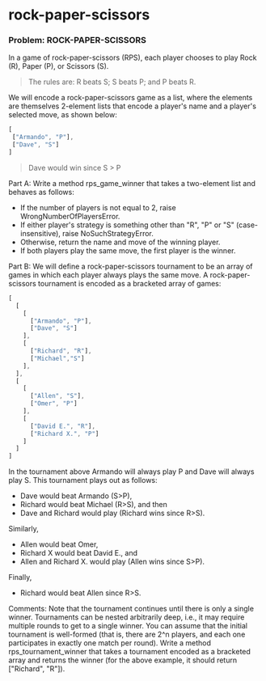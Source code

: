 # rock-paper-scissors

### Problem: ROCK-PAPER-SCISSORS

In a game of rock-paper-scissors (RPS), each player chooses to play Rock (R), Paper (P), or Scissors (S).

> The rules are: R beats S; S beats P; and P beats R.

We will encode a rock-paper-scissors game as a list, where the elements are themselves 2-element lists that encode a player's name and a player's selected move, as shown below:
```javascript
[
 ["Armando", "P"], 
 ["Dave", "S"] 
]
```
> Dave would win since S > P
  
Part A: Write a method rps_game_winner that takes a two-element list and behaves as follows:
- If the number of players is not equal to 2, raise WrongNumberOfPlayersError.
- If either player's strategy is something other than "R", "P" or "S" (case-insensitive), raise NoSuchStrategyError. 
- Otherwise, return the name and move of the winning player.
- If both players play the same move, the first player is the winner.

Part B: We will define a rock-paper-scissors tournament to be an array of games in which each player always plays the same move.
A rock-paper-scissors tournament is encoded as a bracketed array of games:

```javascript
[
  [
    [
      ["Armando", "P"],
      ["Dave", "S"]
    ],
    [
      ["Richard", "R"],
      ["Michael","S"]
    ],
  ],
  [
    [
      ["Allen", "S"],
      ["Omer", "P"]
    ],
    [
      ["David E.", "R"],
      ["Richard X.", "P"]
    ]
  ]
]
```
  
In the tournament above Armando will always play P and Dave will always play S. This tournament plays out as follows: 
- Dave would beat Armando (S>P), 
- Richard would beat Michael (R>S), and then 
- Dave and Richard would play (Richard wins since R>S). 
  
Similarly, 
 - Allen would beat Omer, 
- Richard X would beat David E., and 
- Allen and Richard X. would play (Allen wins since S>P). 
  
Finally, 
 - Richard would beat Allen since R>S. 
  
Comments:
Note that the tournament continues until there is only a single winner.
Tournaments can be nested arbitrarily deep, i.e., it may require multiple rounds to get to a single winner.
You can assume that the initial tournament is well-formed (that is, there are 2^n players, and each one participates in exactly one match per round).
Write a method rps_tournament_winner that takes a tournament encoded as a bracketed array and returns the winner (for the above example, it should return ["Richard", "R"]). 
